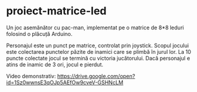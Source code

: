 # proiect-matrice-led
Un joc asemănător cu pac-man, implementat pe o matrice de 8*8 leduri folosind o plăcuță Arduino.

Personajul este un punct pe matrice, controlat prin joystick.
Scopul jocului este colectarea punctelor păzite de inamici care se plimbă în jurul lor.
La 10 puncte colectate jocul se termină cu victoria jucătorului.
Dacă personajul e atins de inamic de 3 ori, jocul e pierdut.

Video demonstrativ:
https://drive.google.com/open?id=1Sz0wwnsE3qOJp5AEfOw9cveV-GSHNcLM
